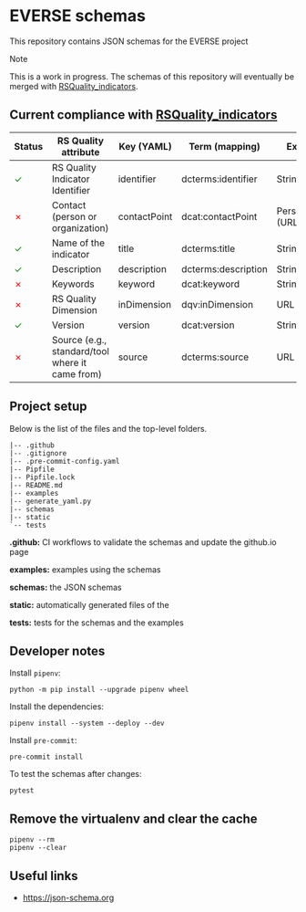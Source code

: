 
<!-- Styling related -->
<style>
    r { color: Red }
    o { color: Orange }
    g { color: Green }
</style>
<!-- -->

# EVERSE schemas

This repository contains JSON schemas for the EVERSE project

> [!NOTE]
> This is a work in progress. The schemas of this repository will eventually be merged with [RSQuality_indicators](https://github.com/EVERSE-ResearchSoftware/RSQuality_indicators).


## Current compliance with [RSQuality_indicators](https://github.com/EVERSE-ResearchSoftware/RSQuality_indicators)

|Status| RS Quality attribute | Key (YAML) | Term (mapping) | Expected value |
|---|---|---|---|---|
| <g>&check;</g> | RS Quality Indicator Identifier | identifier | dcterms:identifier | String |
| <r>&cross;</r> | Contact (person or organization) | contactPoint | dcat:contactPoint | Person/Organization (URL) |
| <g>&check;</g> | Name of the indicator | title | dcterms:title | String |
| <g>&check;</g> | Description | description | dcterms:description | String |
| <r>&cross;</r> | Keywords | keyword | dcat:keyword | String |
| <r>&cross;</r> | RS Quality Dimension  | inDimension | dqv:inDimension | URL (category) |
| <g>&check;</g> | Version | version | dcat:version | String |
| <r>&cross;</r> | Source (e.g., standard/tool where it came from) | source | dcterms:source | URL |


## Project setup

Below is the list of the files and the top-level folders.

```
|-- .github
|-- .gitignore
|-- .pre-commit-config.yaml
|-- Pipfile
|-- Pipfile.lock
|-- README.md
|-- examples
|-- generate_yaml.py
|-- schemas
|-- static
`-- tests
```

**.github:** CI workflows to validate the schemas and update the github.io page

**examples:** examples using the schemas

**schemas:** the JSON schemas

**static:** automatically generated files of the

**tests:** tests for the schemas and the examples


## Developer notes

Install `pipenv`:

```
python -m pip install --upgrade pipenv wheel
```

Install the dependencies:

```
pipenv install --system --deploy --dev
```

Install `pre-commit`:

```
pre-commit install
```

To test the schemas after changes:

```
pytest
```


## Remove the virtualenv and clear the cache

```
pipenv --rm
pipenv --clear
```


## Useful links

- https://json-schema.org

